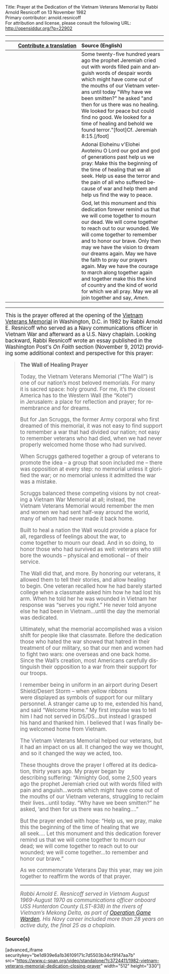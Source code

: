 <html>
<head></head>
<body>
Title: Prayer at the Dedication of the Vietnam Veterans Memorial by Rabbi Arnold Resnicoff on 13 November 1982<br />
Primary contributor: arnold.resnicoff<br />
For attribution and license, please consult the following URL: <a href="http://opensiddur.org/?p=22902">http://opensiddur.org/?p=22902</a>
<p />
<hr />

<table style="margin-left: auto;margin-right: auto;" class="draggable">
<thead><tr><th id="x" style="text-align: right;"><a href="/contributing/upload/">Contribute a translation</a></th><th style="text-align: left;">Source (English)</th></tr></thead>
<tbody>
<tr><td style="vertical-align:top;" width="46%">
<div class="liturgy" lang="he">

</span></div></td>
 
<td style="vertical-align:top;" width="53%">
<div class="english" lang="en"> 
Some twenty-five hundred years ago 
the prophet Jeremiah
cried out with words filled pain and anguish
words of despair
words which might have come out of the mouths
of our Vietnam veterans until today
"Why have we been smitten?" he asked
"and then for us there was no healing.
We looked for peace but could find no good.
We looked for a time of healing
and behold we found terror."[foot]Cf. Jeremiah 8:15.[/foot]
</div></td></tr>


<tr><td style="vertical-align:top;" width="46%">
<div class="liturgy" lang="he">

</span></div></td>
 
<td style="vertical-align:top;" width="53%">
<div class="english" lang="en">
Adonai Eloheinu v'Elohei Avoteinu
O Lord our god and god of generations past
help us we pray:
Make this the beginning of the time of healing that we all seek.
Help us ease the terror and the pain of all who suffered because of war
and help them and help us find the way to peace.
</div></td></tr>


<tr><td style="vertical-align:top;" width="46%">
<div class="liturgy" lang="he">

</span></div></td>
 
<td style="vertical-align:top;" width="53%">
<div class="english" lang="en">
God, let this monument and this dedication
forever remind us that we will come together to mourn our dead.
We will come together to reach out to our wounded.
We will come together to remember and to honor our brave.
Only then may we have the vision to dream our dreams again.
May we have the faith to pray our prayers again.
May we have the courage to march along together again 
and together make this the kind of country 
and the kind of world for which we all pray.
May we all join together and say, <em>Amen</em>.
</div></td></tr>
</tbody></table>

<hr />

<div class="english" lang="en" style="font-size: 1.2em";>
This is the prayer offered at the opening of the <a href="https://en.wikipedia.org/wiki/Vietnam_Veterans_Memorial">Vietnam Veterans Memorial</a> in Washington, D.C. in 1982 by Rabbi Arnold E. Resnicoff who served as a Navy communications officer in Vietnam War and afterward as a U.S. Navy chaplain. Looking backward, Rabbi Resnicoff wrote an essay published in the Washington Post's <em>On Faith</em> section (November 9, 2012) providing some additional context and perspective for this prayer:

<blockquote>
<strong>The Wall of Healing Prayer</strong>

Today, the Vietnam Veterans Memorial (”The Wall”) is one of our nation’s most beloved memorials. For many it is sacred space: holy ground. For me, it’s the closest America has to the Western Wall (the “Kotel”) in Jerusalem: a place for reflection and prayer; for remembrance and for dreams.

But for Jan Scruggs, the former Army corporal who first dreamed of this memorial, it was not easy to find support to remember a war that had divided our nation; not easy to remember veterans who had died, when we had never properly welcomed home those who had survived.

When Scruggs gathered together a group of veterans to promote the idea – a group that soon included me – there was opposition at every step: no memorial unless it glorified the war; or no memorial unless it admitted the war was a mistake.

Scruggs balanced these competing visions by not creating a Vietnam War Memorial at all; instead, the Vietnam Veterans Memorial would remember the men and women we had sent half-way around the world, many of whom had never made it back home.

Built to heal a nation the Wall would provide a place for all, regardless of feelings about the war, to come together to mourn our dead. And in so doing, to honor those who had survived as well: veterans who still bore the wounds – physical and emotional – of their service.

The Wall did that, and more. By honoring our veterans, it allowed them to tell their stories, and allow healing to begin. One veteran recalled how he had barely started college when a classmate asked him how he had lost his arm. When he told her he was wounded in Vietnam her response was “serves you right.” He never told anyone else he had been in Vietnam…until the day the memorial was dedicated.

Ultimately, what the memorial accomplished was a vision shift for people like that classmate. Before the dedication those who hated the war showed that hatred in their treatment of our military, so that our men and women had to fight two wars: one overseas and one back home. Since the Wall’s creation, most Americans carefully distinguish their opposition to a war from their support for our troops.

I remember being in uniform in an airport during Desert Shield/Desert Storm – when yellow ribbons were displayed as symbols of support for our military personnel. A stranger came up to me, extended his hand, and said “Welcome Home.” My first impulse was to tell him I had not served in DS/DS…but instead I grasped his hand and thanked him. I believed that I was finally being welcomed home from Vietnam.

The Vietnam Veterans Memorial helped our veterans, but it had an impact on us all. It changed the way we thought, and so it changed the way we acted, too.

These thoughts drove the prayer I offered at its dedication, thirty years ago. My prayer began by describing suffering: “Almighty God, some 2,500 years ago the prophet Jeremiah cried out with words filled with pain and anguish…words which might have come out of the mouths of our Vietnam veterans, struggling to reclaim their lives…until today. “Why have we been smitten?” he asked, ‘and then for us there was no healing….”

But the prayer ended with hope: “Help us, we pray, make this the beginning of the time of healing that we all seek…. Let this monument and this dedication forever remind us that we will come together to mourn our dead; we will come together to reach out to our wounded; we will come together…to remember and honor our brave.”

As we commemorate Veterans Day this year, may we join together to reaffirm the words of that prayer.

<hr />
<em>Rabbi Arnold E. Resnicoff served in Vietnam August 1969-August 1970 as communications officer onboard USS Hunterdon County (LST-838) in the rivers of Vietnam’s Mekong Delta, as part of <a href="https://en.wikipedia.org/wiki/Operation_Game_Warden">Operation Game Warden</a>. His Navy career included more than 28 years on active duty, the final 25 as a chaplain.</em>
</blockquote>

</div>

<h3>Source(s)</h3> 
 
[advanced_iframe securitykey="be1d939e6a1b36109171c7d5503b34cf9147aa7b" src="https://www.c-span.org/video/standalone/?c3724411/1982-vietnam-veterans-memorial-dedication-closing-prayer" width="512" height="330"]

 
</body>
</html>